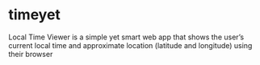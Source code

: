 # timeyet
Local Time Viewer is a simple yet smart web app that shows the user’s current local time and approximate location (latitude and longitude) using their browser
